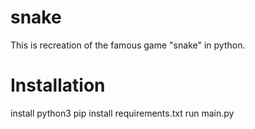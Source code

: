 # snake
This is recreation of the famous game "snake" in python.

# Installation
install python3
pip install requirements.txt
run main.py
